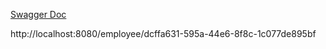 
[Swagger Doc](http://localhost:8080/swagger-ui.html)

http://localhost:8080/employee/dcffa631-595a-44e6-8f8c-1c077de895bf

